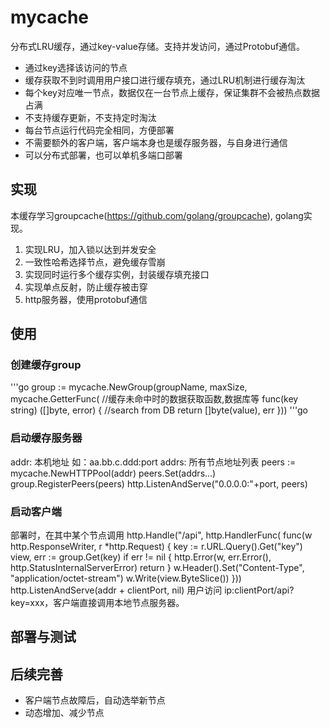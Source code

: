 # mycache
分布式LRU缓存，通过key-value存储。支持并发访问，通过Protobuf通信。  
+ 通过key选择该访问的节点
+ 缓存获取不到时调用用户接口进行缓存填充，通过LRU机制进行缓存淘汰
+ 每个key对应唯一节点，数据仅在一台节点上缓存，保证集群不会被热点数据占满
+ 不支持缓存更新，不支持定时淘汰
+ 每台节点运行代码完全相同，方便部署
+ 不需要额外的客户端，客户端本身也是缓存服务器，与自身进行通信
+ 可以分布式部署，也可以单机多端口部署

## 实现  
本缓存学习groupcache(https://github.com/golang/groupcache), golang实现。  
1. 实现LRU，加入锁以达到并发安全
3. 一致性哈希选择节点，避免缓存雪崩
4. 实现同时运行多个缓存实例，封装缓存填充接口
5. 实现单点反射，防止缓存被击穿
6. http服务器，使用protobuf通信
## 使用  
### 创建缓存group
'''go
  group := mycache.NewGroup(groupName, maxSize, mycache.GetterFunc(
		//缓存未命中时的数据获取函数,数据库等
		func(key string) ([]byte, error) {
        //search from DB
				return []byte(value), err
		}))
'''go		
### 启动缓存服务器
addr:  本机地址 如：aa.bb.c.ddd:port
addrs: 所有节点地址列表
  peers := mycache.NewHTTPPool(addr)
	peers.Set(addrs...)
	group.RegisterPeers(peers)
  http.ListenAndServe("0.0.0.0:"+port, peers)
### 启动客户端
部署时，在其中某个节点调用
  http.Handle("/api", http.HandlerFunc(
		func(w http.ResponseWriter, r *http.Request) {
			key := r.URL.Query().Get("key")
			view, err := group.Get(key)
			if err != nil {
				http.Error(w, err.Error(), http.StatusInternalServerError)
				return
			}
			w.Header().Set("Content-Type", "application/octet-stream")
			w.Write(view.ByteSlice())
		}))    
    http.ListenAndServe(addr + clientPort, nil)
用户访问 ip:clientPort/api?key=xxx，客户端直接调用本地节点服务器。

## 部署与测试

## 后续完善  
+ 客户端节点故障后，自动选举新节点
+ 动态增加、减少节点

